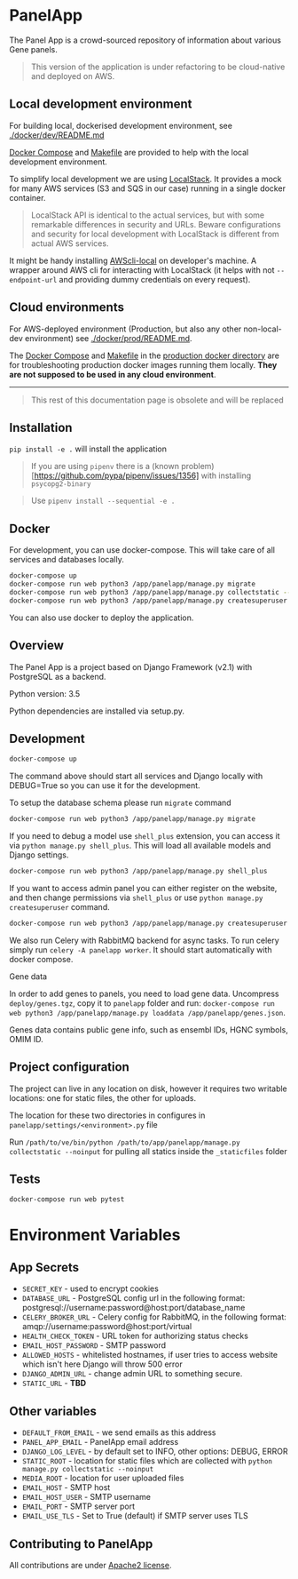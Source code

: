 PanelApp
========

The Panel App is a crowd-sourced repository of information about various Gene panels.

> This version of the application is under refactoring to be cloud-native and deployed on AWS.

Local development environment
-----------------------------

For building local, dockerised development environment, see [./docker/dev/README.md](docker/dev/README.md)

[Docker Compose](docker/dev/docker-compose.yml) and [Makefile](docker/dev/Makefile) are provided to help with the local 
development environment.

To simplify local development we are using [LocalStack](https://github.com/localstack/localstack). 
It provides a mock for many AWS services (S3 and SQS in our case) running in a single docker container.

> LocalStack API is identical to the actual services, but with some remarkable differences in security and URLs.
> Beware configurations and security for local development with LocalStack is different from actual AWS services.

It might be handy installing [AWScli-local](https://github.com/localstack/awscli-local) on developer's machine.
A wrapper around AWS cli for interacting with LocalStack (it helps with not `--endpoint-url` and providing dummy 
credentials on every request).

Cloud environments
------------------

For AWS-deployed environment (Production, but also any other non-local-dev environment) see [./docker/prod/README.md](docker/prod/README.md).

The [Docker Compose](docker/prod/docker-compose.yml) and [Makefile](docker/prod/Makefile) in the 
[production docker directory](docker/prod/) are for troubleshooting production docker images running them locally.
**They are not supposed to be used in any cloud environment**.


---

> This rest of this documentation page is obsolete and will be replaced


Installation
------------

`pip install -e .` will install the application

> If you are using `pipenv` there is a (known problem)[https://github.com/pypa/pipenv/issues/1356] with installing `psycopg2-binary`

> Use `pipenv install --sequential -e .`

## Docker

For development, you can use docker-compose. This will take care of all services and databases locally.

```bash
docker-compose up
docker-compose run web python3 /app/panelapp/manage.py migrate
docker-compose run web python3 /app/panelapp/manage.py collectstatic --noinput
docker-compose run web python3 /app/panelapp/manage.py createsuperuser
```

You can also use docker to deploy the application.

Overview
--------

The Panel App is a project based on Django Framework (v2.1) with PostgreSQL as a backend.

Python version: 3.5

Python dependencies are installed via setup.py.


Development
-----------

```bash
docker-compose up
```

The command above should start all services and Django locally with DEBUG=True so you can use it for the development.

To setup the database schema please run `migrate` command

```bash
docker-compose run web python3 /app/panelapp/manage.py migrate
```

If you need to debug a model use `shell_plus` extension, you can access it via `python manage.py shell_plus`.
This will load all available models and Django settings.

```bash
docker-compose run web python3 /app/panelapp/manage.py shell_plus
```

If you want to access admin panel you can either register on the website, and then change
permissions via `shell_plus` or use `python manage.py createsuperuser` command.

```bash
docker-compose run web python3 /app/panelapp/manage.py createsuperuser
```

We also run Celery with RabbitMQ backend for async tasks. To run celery simply run `celery -A panelapp worker`.
It should start automatically with docker compose.

Gene data

In order to add genes to panels, you need to load gene data. Uncompress `deploy/genes.tgz`,
copy it to `panelapp` folder and run: `docker-compose run web python3 /app/panelapp/manage.py loaddata /app/panelapp/genes.json`.

Genes data contains public gene info, such as ensembl IDs, HGNC symbols, OMIM ID.


Project configuration
---------------------

The project can live in any location on disk, however it requires two writable
locations: one for static files, the other for uploads.

The location for these two directories in configures in `panelapp/settings/<environment>.py` file

Run
`/path/to/ve/bin/python /path/to/app/panelapp/manage.py collectstatic --noinput` for pulling all statics inside the `_staticfiles` folder

Tests
-----

`docker-compose run web pytest`

# Environment Variables

## App Secrets

* `SECRET_KEY` - used to encrypt cookies
* `DATABASE_URL` - PostgreSQL config url in the following format: postgresql://username:password@host:port/database_name
* `CELERY_BROKER_URL` - Celery config for RabbitMQ, in the following format: amqp://username:password@host:port/virtual
* `HEALTH_CHECK_TOKEN` - URL token for authorizing status checks
* `EMAIL_HOST_PASSWORD` - SMTP password
* `ALLOWED_HOSTS` - whitelisted hostnames, if user tries to access website which isn't here Django will throw 500 error
* `DJANGO_ADMIN_URL` - change admin URL to something secure.
* `STATIC_URL` - **TBD**

## Other variables

* `DEFAULT_FROM_EMAIL` - we send emails as this address
* `PANEL_APP_EMAIL` - PanelApp email address
* `DJANGO_LOG_LEVEL` - by default set to INFO, other options: DEBUG, ERROR
* `STATIC_ROOT` - location for static files which are collected with `python manage.py collectstatic --noinput`
* `MEDIA_ROOT` - location for user uploaded files
* `EMAIL_HOST` - SMTP host 
* `EMAIL_HOST_USER` - SMTP username
* `EMAIL_PORT` - SMTP server port
* `EMAIL_USE_TLS` - Set to True (default) if SMTP server uses TLS

Contributing to PanelApp
------------------------

All contributions are under [Apache2 license](http://www.apache.org/licenses/LICENSE-2.0.html#contributions).
